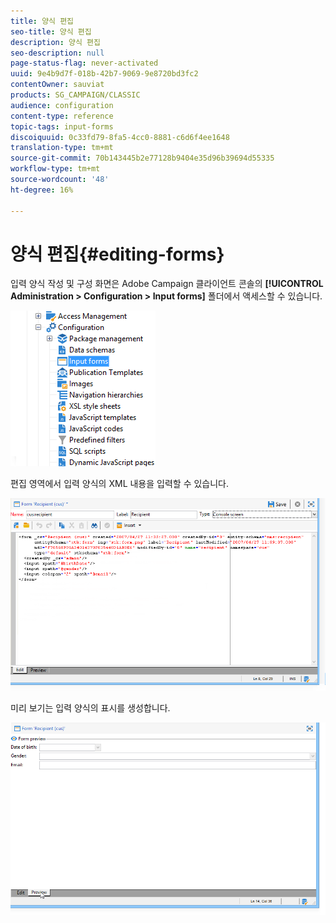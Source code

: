 ```yaml
---
title: 양식 편집
seo-title: 양식 편집
description: 양식 편집
seo-description: null
page-status-flag: never-activated
uuid: 9e4b9d7f-018b-42b7-9069-9e8720bd3fc2
contentOwner: sauviat
products: SG_CAMPAIGN/CLASSIC
audience: configuration
content-type: reference
topic-tags: input-forms
discoiquuid: 0c33fd79-8fa5-4cc0-8881-c6d6f4ee1648
translation-type: tm+mt
source-git-commit: 70b143445b2e77128b9404e35d96b39694d55335
workflow-type: tm+mt
source-wordcount: '48'
ht-degree: 16%

---
```



# 양식 편집{#editing-forms}

입력 양식 작성 및 구성 화면은 Adobe Campaign 클라이언트 콘솔의 **[!UICONTROL Administration > Configuration > Input forms]** 폴더에서 액세스할 수 있습니다.

![](assets/d_ncs_integration_form_arbo.png)

편집 영역에서 입력 양식의 XML 내용을 입력할 수 있습니다.

![](assets/d_ncs_integration_form_edit.png)

미리 보기는 입력 양식의 표시를 생성합니다.

![](assets/d_ncs_integration_form_preview.png)

